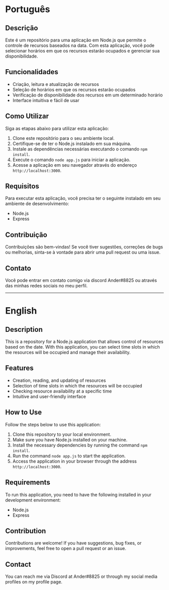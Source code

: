 <h1>Português</h1>
<h2>Descrição</h2>
<p>Este é um repositório para uma aplicação em Node.js que permite o controle de recursos baseados na data. Com esta aplicação, você pode selecionar horários em que os recursos estarão ocupados e gerenciar sua disponibilidade.</p>

<h2>Funcionalidades</h2>
<ul>
  <li>Criação, leitura e atualização de recursos</li>
  <li>Seleção de horários em que os recursos estarão ocupados</li>
  <li>Verificação de disponibilidade dos recursos em um determinado horário</li>
  <li>Interface intuitiva e fácil de usar</li>
</ul>

<h2>Como Utilizar</h2>
<p>Siga as etapas abaixo para utilizar esta aplicação:</p>
<ol>
  <li>Clone este repositório para o seu ambiente local.</li>
  <li>Certifique-se de ter o Node.js instalado em sua máquina.</li>
  <li>Instale as dependências necessárias executando o comando <code>npm install</code>.</li>
  <li>Execute o comando <code>node app.js</code> para iniciar a aplicação.</li>
  <li>Acesse a aplicação em seu navegador através do endereço <code>http://localhost:3000</code>.</li>
</ol>

<h2>Requisitos</h2>
<p>Para executar esta aplicação, você precisa ter o seguinte instalado em seu ambiente de desenvolvimento:</p>
<ul>
  <li>Node.js</li>
  <li>Express</li>
</ul>

<h2>Contribuição</h2>
<p>Contribuições são bem-vindas! Se você tiver sugestões, correções de bugs ou melhorias, sinta-se à vontade para abrir uma pull request ou uma issue.</p>

<h2>Contato</h2>
<p>Você pode entrar em contato comigo via discord Ander#8825 ou através das minhas redes sociais no meu perfil.</p>

---

<h1>English</h1>

<h2>Description</h2>
<p>This is a repository for a Node.js application that allows control of resources based on the date. With this application, you can select time slots in which the resources will be occupied and manage their availability.</p>

<h2>Features</h2>
<ul>
  <li>Creation, reading, and updating of resources</li>
  <li>Selection of time slots in which the resources will be occupied</li>
  <li>Checking resource availability at a specific time</li>
  <li>Intuitive and user-friendly interface</li>
</ul>

<h2>How to Use</h2>
<p>Follow the steps below to use this application:</p>
<ol>
  <li>Clone this repository to your local environment.</li>
  <li>Make sure you have Node.js installed on your machine.</li>
  <li>Install the necessary dependencies by running the command <code>npm install</code>.</li>
  <li>Run the command <code>node app.js</code> to start the application.</li>
  <li>Access the application in your browser through the address <code>http://localhost:3000</code>.</li>
</ol>

<h2>Requirements</h2>
<p>To run this application, you need to have the following installed in your development environment:</p>
<ul>
  <li>Node.js</li>
  <li>Express</li>
</ul>

<h2>Contribution</h2>
<p>Contributions are welcome! If you have suggestions, bug fixes, or improvements, feel free to open a pull request or an issue.</p>

<h2>Contact</h2>
<p>You can reach me via Discord at Ander#8825 or through my social media profiles on my profile page.</p>
